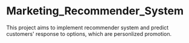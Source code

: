 # Marketing_Recommender_System
This project aims to implement recommender system and predict customers' response to options, which are personlized promotion.

